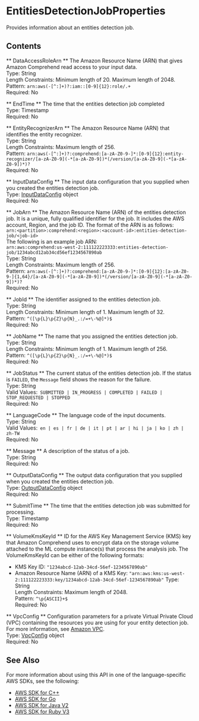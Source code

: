 # EntitiesDetectionJobProperties<a name="API_EntitiesDetectionJobProperties"></a>

Provides information about an entities detection job\.

## Contents<a name="API_EntitiesDetectionJobProperties_Contents"></a>

 ** DataAccessRoleArn **   <a name="comprehend-Type-EntitiesDetectionJobProperties-DataAccessRoleArn"></a>
The Amazon Resource Name \(ARN\) that gives Amazon Comprehend read access to your input data\.  
Type: String  
Length Constraints: Minimum length of 20\. Maximum length of 2048\.  
Pattern: `arn:aws(-[^:]+)?:iam::[0-9]{12}:role/.+`   
Required: No

 ** EndTime **   <a name="comprehend-Type-EntitiesDetectionJobProperties-EndTime"></a>
The time that the entities detection job completed  
Type: Timestamp  
Required: No

 ** EntityRecognizerArn **   <a name="comprehend-Type-EntitiesDetectionJobProperties-EntityRecognizerArn"></a>
The Amazon Resource Name \(ARN\) that identifies the entity recognizer\.  
Type: String  
Length Constraints: Maximum length of 256\.  
Pattern: `arn:aws(-[^:]+)?:comprehend:[a-zA-Z0-9-]*:[0-9]{12}:entity-recognizer/[a-zA-Z0-9](-*[a-zA-Z0-9])*(/version/[a-zA-Z0-9](-*[a-zA-Z0-9])*)?`   
Required: No

 ** InputDataConfig **   <a name="comprehend-Type-EntitiesDetectionJobProperties-InputDataConfig"></a>
The input data configuration that you supplied when you created the entities detection job\.  
Type: [InputDataConfig](API_InputDataConfig.md) object  
Required: No

 ** JobArn **   <a name="comprehend-Type-EntitiesDetectionJobProperties-JobArn"></a>
The Amazon Resource Name \(ARN\) of the entities detection job\. It is a unique, fully qualified identifier for the job\. It includes the AWS account, Region, and the job ID\. The format of the ARN is as follows:  
 `arn:<partition>:comprehend:<region>:<account-id>:entities-detection-job/<job-id>`   
The following is an example job ARN:  
 `arn:aws:comprehend:us-west-2:111122223333:entities-detection-job/1234abcd12ab34cd56ef1234567890ab`   
Type: String  
Length Constraints: Maximum length of 256\.  
Pattern: `arn:aws(-[^:]+)?:comprehend:[a-zA-Z0-9-]*:[0-9]{12}:[a-zA-Z0-9-]{1,64}/[a-zA-Z0-9](-*[a-zA-Z0-9])*(/version/[a-zA-Z0-9](-*[a-zA-Z0-9])*)?`   
Required: No

 ** JobId **   <a name="comprehend-Type-EntitiesDetectionJobProperties-JobId"></a>
The identifier assigned to the entities detection job\.  
Type: String  
Length Constraints: Minimum length of 1\. Maximum length of 32\.  
Pattern: `^([\p{L}\p{Z}\p{N}_.:/=+\-%@]*)$`   
Required: No

 ** JobName **   <a name="comprehend-Type-EntitiesDetectionJobProperties-JobName"></a>
The name that you assigned the entities detection job\.  
Type: String  
Length Constraints: Minimum length of 1\. Maximum length of 256\.  
Pattern: `^([\p{L}\p{Z}\p{N}_.:/=+\-%@]*)$`   
Required: No

 ** JobStatus **   <a name="comprehend-Type-EntitiesDetectionJobProperties-JobStatus"></a>
The current status of the entities detection job\. If the status is `FAILED`, the `Message` field shows the reason for the failure\.  
Type: String  
Valid Values:` SUBMITTED | IN_PROGRESS | COMPLETED | FAILED | STOP_REQUESTED | STOPPED`   
Required: No

 ** LanguageCode **   <a name="comprehend-Type-EntitiesDetectionJobProperties-LanguageCode"></a>
The language code of the input documents\.  
Type: String  
Valid Values:` en | es | fr | de | it | pt | ar | hi | ja | ko | zh | zh-TW`   
Required: No

 ** Message **   <a name="comprehend-Type-EntitiesDetectionJobProperties-Message"></a>
A description of the status of a job\.  
Type: String  
Required: No

 ** OutputDataConfig **   <a name="comprehend-Type-EntitiesDetectionJobProperties-OutputDataConfig"></a>
The output data configuration that you supplied when you created the entities detection job\.   
Type: [OutputDataConfig](API_OutputDataConfig.md) object  
Required: No

 ** SubmitTime **   <a name="comprehend-Type-EntitiesDetectionJobProperties-SubmitTime"></a>
The time that the entities detection job was submitted for processing\.  
Type: Timestamp  
Required: No

 ** VolumeKmsKeyId **   <a name="comprehend-Type-EntitiesDetectionJobProperties-VolumeKmsKeyId"></a>
ID for the AWS Key Management Service \(KMS\) key that Amazon Comprehend uses to encrypt data on the storage volume attached to the ML compute instance\(s\) that process the analysis job\. The VolumeKmsKeyId can be either of the following formats:  
+ KMS Key ID: `"1234abcd-12ab-34cd-56ef-1234567890ab"` 
+ Amazon Resource Name \(ARN\) of a KMS Key: `"arn:aws:kms:us-west-2:111122223333:key/1234abcd-12ab-34cd-56ef-1234567890ab"` 
Type: String  
Length Constraints: Maximum length of 2048\.  
Pattern: `^\p{ASCII}+$`   
Required: No

 ** VpcConfig **   <a name="comprehend-Type-EntitiesDetectionJobProperties-VpcConfig"></a>
 Configuration parameters for a private Virtual Private Cloud \(VPC\) containing the resources you are using for your entity detection job\. For more information, see [Amazon VPC](https://docs.aws.amazon.com/vpc/latest/userguide/what-is-amazon-vpc.html)\.   
Type: [VpcConfig](API_VpcConfig.md) object  
Required: No

## See Also<a name="API_EntitiesDetectionJobProperties_SeeAlso"></a>

For more information about using this API in one of the language\-specific AWS SDKs, see the following:
+  [AWS SDK for C\+\+](https://docs.aws.amazon.com/goto/SdkForCpp/comprehend-2017-11-27/EntitiesDetectionJobProperties) 
+  [AWS SDK for Go](https://docs.aws.amazon.com/goto/SdkForGoV1/comprehend-2017-11-27/EntitiesDetectionJobProperties) 
+  [AWS SDK for Java V2](https://docs.aws.amazon.com/goto/SdkForJavaV2/comprehend-2017-11-27/EntitiesDetectionJobProperties) 
+  [AWS SDK for Ruby V3](https://docs.aws.amazon.com/goto/SdkForRubyV3/comprehend-2017-11-27/EntitiesDetectionJobProperties) 